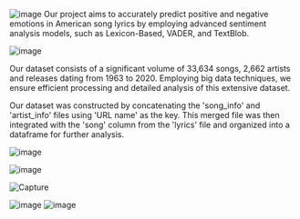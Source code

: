 ![image](https://github.com/hulyaalpagu/Analyzing-American-Song-Lyrics-through-Sentiment-Analysis-and-Big-Data-Techniques/assets/134128982/32c28601-0134-44eb-a34d-38234a7860ba)
Our project aims to accurately predict positive and negative emotions in American song lyrics by employing advanced sentiment analysis models, such as Lexicon-Based, VADER, and TextBlob.

![image](https://github.com/hulyaalpagu/Analyzing-American-Song-Lyrics-through-Sentiment-Analysis-and-Big-Data-Techniques/assets/134128982/cff7b1ab-0bb7-4adf-8b0f-484e9ef3f285)

Our dataset consists of a significant volume of 33,634 songs, 2,662 artists and releases dating from 1963 to 2020. Employing big data techniques, we ensure efficient processing and detailed analysis of this extensive dataset.

Our dataset was constructed by concatenating the 'song_info' and 'artist_info' files using 'URL name' as the key. This merged file was then integrated with the 'song' column from the 'lyrics' file and organized into a dataframe for further analysis.

![image](https://github.com/hulyaalpagu/Analyzing-American-Song-Lyrics-through-Sentiment-Analysis-and-Big-Data-Techniques/assets/134128982/382f3e5e-191c-40e2-b83e-112cffc9a5f4)

![image](https://github.com/hulyaalpagu/Analyzing-American-Song-Lyrics-through-Sentiment-Analysis-and-Big-Data-Techniques/assets/134128982/18ec4fd3-cae2-478a-a6a4-865330c1db99)

![Capture](https://github.com/hulyaalpagu/Analyzing-American-Song-Lyrics-through-Sentiment-Analysis-and-Big-Data-Techniques/assets/134128982/9f61adb1-500f-41bf-b177-b06ac799736c)

![image](https://github.com/hulyaalpagu/Analyzing-American-Song-Lyrics-through-Sentiment-Analysis-and-Big-Data-Techniques/assets/134128982/23dc3eeb-4ad5-4cae-8532-3e769649e64a)
![image](https://github.com/hulyaalpagu/Analyzing-American-Song-Lyrics-through-Sentiment-Analysis-and-Big-Data-Techniques/assets/134128982/0da94a2d-d838-47ec-bbc9-948c27b748bf)










